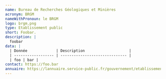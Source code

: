 ```yaml
---
name: Bureau de Recherches Géologiques et Minières
acronym: BRGM
nameWithPronoun: le BRGM
logo: brgm.png
type: Etablissement public
short: Foobar.
description: |
  foobar
data: |
  | Donnée             | Description                    |
  | ------------------ | ------------------------------ |
  | foo | bar |
contact: https://foo.bar
annuaire: https://lannuaire.service-public.fr/gouvernement/etablissement-public_171387
---
```

